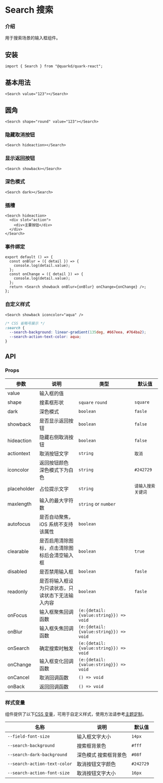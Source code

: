 # Search 搜索

### 介绍

用于搜索场景的输入框组件。

## 安装

```tsx
import { Search } from "@quarkd/quark-react";
```

## 基本用法

```tsx
<Search value="123"></Search>
```

## 圆角

```tsx
<Search shape="round" value="123"></Search>
```

### 隐藏取消按钮

```tsx
<Search hideaction></Search>
```

### 显示返回按钮

```tsx
<Search showback></Search>
```

### 深色模式

```tsx
<Search dark></Search>
```

### 插槽

```tsx
<Search hideaction>
  <div slot="action">
    <div>主要按钮</div>
  </div>
</Search>
```

### 事件绑定

```tsx
export default () => {
  const onBlur = ({ detail }) => {
    console.log(detail.value);
  };
  const onChange = ({ detail }) => {
    console.log(detail.value);
  };
  return <Search showback onBlur={onBlur} onChange={onChange} />;
};
```

### 自定义样式

```tsx
<Search showback iconcolor="aqua" />
```

```css
/* CSS 省略号展示 */
:search {
  --search-background: linear-gradient(135deg, #667eea, #764ba2);
  --search-action-text-color: aqua;
}
```

## API

### Props

| 参数        | 说明                                             | 类型                                   | 默认值             |
| ----------- | ------------------------------------------------ | -------------------------------------- | ------------------ |
| value       | 输入框的值                                       |                                        |
| shape       | 搜素框形状                                       | `square` `round`                       | `square`           |
| dark        | 深色模式                                         | `boolean`                              | `fasle`            |
| showback    | 是否显示返回按钮                                 | `boolean`                              | `false`            |
| hideaction  | 隐藏右侧取消按钮                                 | `boolean`                              | `false`            |
| actiontext  | 取消按钮文字                                     | `string`                               | `取消`             |
| iconcolor   | 返回按钮颜色 深色模式下为白色                    | `string`                               | `#242729`          |
| placeholder | 占位提示文字                                     | `string`                               | `请输入搜索关键词` |
| maxlength   | 输入的最大字符数                                 | `string` or `number`                   |
| autofocus   | 是否自动聚焦，iOS 系统不支持该属性               | `boolean`                              |
| clearable   | 是否启用清除图标，点击清除图标后会清空输入框     | `boolean`                              | `true`             |
| disabled    | 是否禁用输入框                                   | `boolean`                              | `fasle`            |
| readonly    | 是否将输入框设为只读状态，只读状态下无法输入内容 | `boolean`                              | `fasle`            |
| onFocus     | 输入框聚焦回调函数                               | `(e:{detail:{value:string}}) => void ` |                    |
| onBlur      | 输入框失焦回调函数                               | `(e:{detail:{value:string}}) => void ` |                    |
| onSearch    | 确定搜索时触发                                   | `(e:{detail:{value:string}}) => void ` |                    |
| onChange    | 输入框变化回调函数                               | `(e:{detail:{value:string}}) => void ` |                    |
| onCancel    | 取消回调函数                                     | `() => void `                          |                    |
| onBack      | 返回回调函数                                     | `() => void `                          |                    |

### 样式变量

组件提供了以下[CSS 变量](https://developer.mozilla.org/zh-CN/docs/Web/CSS/Using_CSS_custom_properties)，可用于自定义样式，使用方法请参考[主题定制](#/zh-CN/guide/theme)。

| 名称                         | 说明                  | 默认值     |
| ---------------------------- | --------------------- | ---------- |
| `--field-font-size`          | 输入框文字大小        | `14px`     |
| `--search-background`        | 搜索框背景色          | `#fff`     |
| `--search-dark-background`   | 深色模式 搜索框背景色 | `#08f`     |
| `--search-action-text-color` | 取消按钮文字颜色      | `#242729 ` |
| `--search-action-font-size`  | 取消按钮文字大小      | `16px `    |
